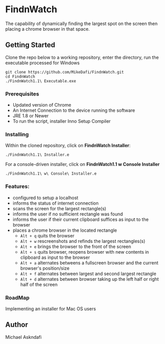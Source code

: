 # FindnWatch
  The capability of dynamically finding the largest spot on the screen then placing a chrome browser in that space.

## Getting Started
  Clone the repo below to a working repository, enter the directory, run the executable processed for Windows
 ```
 git clone https://github.com/MikeDafi/FindnWatch.git
 cd FindnWatch
 ./FindnWatch1.1\ Executable.exe
 ```

### Prerequisites
- Updated version of Chrome
- An Internet Connection to the device running the software
- JRE 1.8  or Newer
- To run the script, installer Inno Setup Compiler
 
### Installing
 Within the cloned repository, click on **FindnWatch Installer**:
 ```
 ./FindnWatch1.1\ Installer.e
 ```
 For a console-driven  installer, click on **FindnWatch1.1 w Console Installer**
  ```
 ./FindnWatch1.1\ w\ Console\ Installer.e
 ```
### Features:
- configured to setup a localhost
- informs the status of internet connection
- scans the screen for the largest rectangle(s)
- informs the user if no sufficient rectangle was found
- informs the user if their current clipboard suffices as input to the browser
- places a chrome browser in the located rectangle
  - ```Alt + q``` quits the browser
  - ```Alt + w``` rescreenshots and refinds the largest rectangles(s)
  - ```Alt + e``` brings the browser to the front of the screen
  - ```Alt + s``` quits browser, reopens browser with new contents in clipboard as input to the browser
  - ```Alt + a``` alternates betweens a fullscreen browser and the current browser's position/size
  - ```Alt + f``` alternates between largest and second largest rectangle
  - ```Alt + d``` alternates between browser taking up the left half or right half of the screen
  
### RoadMap
  Implementing an installer for Mac OS users
  
## Author
  Michael Askndafi
  
